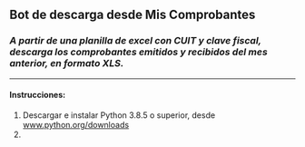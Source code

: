 ## Bot de descarga desde Mis Comprobantes
### *A partir de una planilla de excel con CUIT y clave fiscal, descarga los comprobantes emitidos y recibidos del mes anterior, en formato XLS.*
---
#### Instrucciones:
1. Descargar e instalar Python 3.8.5 o superior, desde www.python.org/downloads
2. 

